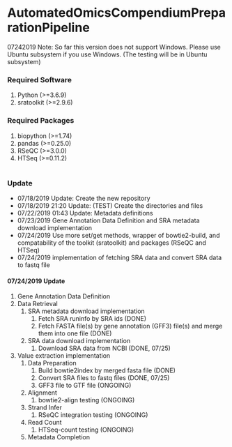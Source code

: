 
# AutomatedOmicsCompendiumPreparationPipeline
07242019 Note: So far this version does not support Windows. Please use Ubuntu subsystem if you use Windows. (The testing will be in Ubuntu subsystem)


<h3>Required Software</h3>
<ol>
<li>Python (>=3.6.9)</li>
<li>sratoolkit (>=2.9.6) </li>
</ol>

<h3>Required Packages</h3>
<ol>
<li>biopython (>=1.74)</li>
<li>pandas (>=0.25.0)</li>
<li>RSeQC (>=3.0.0)</li>
<li>HTSeq (>=0.11.2) </li>
</ol>


#
<h3>Update</h3>
<ul>
<li>07/18/2019 Update: Create the new repository</li>
<li>07/18/2019 21:20 Update: (TEST) Create the directories and files</li>
<li>07/22/2019 01:43 Update: Metadata definitions</li>
<li>07/23/2019 Gene Annotation Data Definition and SRA metadata download implementation</li>
<li>07/24/2019 Use more set/get methods, wrapper of bowtie2-build, and compatability of the toolkit (sratoolkit) and packages (RSeQC and HTSeq) </li>
<li>07/24/2019 implementation of fetching SRA data and convert SRA data to fastq file </li>
</ul>



<h4>07/24/2019 Update</h4>
<ol>
<li>Gene Annotation Data Definition</li>
<li>Data Retrieval<br>
    <ol>
    <li>SRA metadata download implementation<br>
        <ol>
        <li>Fetch SRA runinfo by SRA ids (DONE)</li>
        <li>Fetch FASTA file(s) by gene annotation (GFF3) file(s) and merge them into one file (DONE)</li>
        </ol>
    </li>
    <li>SRA data download implementation<br>
        <ol>
        <li>Download SRA data from NCBI (DONE, 07/25) </li>
        </ol>
    </li>
    </ol>
</li>

<li>Value extraction implementation<br>    
    <ol>
    <li>Data Preparation<br>
        <ol>
        <li>Build bowtie2index by merged fasta file (DONE)</li>
        <li>Convert SRA files to fastq files (DONE, 07/25) </li>
        <li>GFF3 file to GTF file (ONGOING) </li>
        </ol>
    </li>
    <li>Alignment<br>
        <ol>
        <li>bowtie2-align testing (ONGOING)</li>
        </ol>
    </li>
    <li>Strand Infer<br>
        <ol>
        <li>RSeQC integration testing (ONGOING)</li>
        </ol>
    </li>
    <li>Read Count<br>
        <ol>
        <li>HTSeq-count testing (ONGOING)</li>
        </ol>
    </li>
    <li>Metadata Completion<br>
    </li>
</li>
</ol>